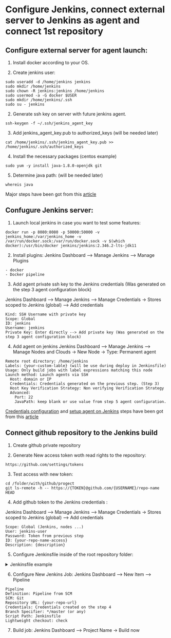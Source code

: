 # Configure Jenkins, connect external server to Jenkins as agent and connect 1st repository

## Configure external server for agent launch:
1. Install docker according to your OS.

2. Create jenkins user:
```
sudo useradd -d /home/jenkins jenkins
sudo mkdir /home/jenkins
sudo chown -R jenkins:jenkins /home/jenkins
sudo usermod -a -G docker $USER
sudo mkdir /home/jenkins/.ssh
sudo su - jenkins
```

2. Generate ssh key on server with future jenkins agent.
```
ssh-keygen -f ~/.ssh/jenkins_agent_key
```

3.  Add jenkins_agent_key.pub to authorized_keys (will be needed later)
```
cat /home/jenkins/.ssh/jenkins_agent_key.pub >> /home/jenkins/.ssh/authorized_keys
```

4. Install the necessary packages (centos example)
```
sudo yum -y install java-1.8.0-openjdk git
```

5. Determine java path: (will be needed later)
```
whereis java
```

Major steps have been got from this [article](https://acloudguru.com/blog/engineering/adding-a-jenkins-agent-node)

## Confugure Jenkins server:
1. Launch local jenkins in case you want to test some features:
```
docker run -p 8080:8080 -p 50000:50000 -v jenkins_home:/var/jenkins_home -v /var/run/docker.sock:/var/run/docker.sock -v $(which docker):/usr/bin/docker jenkins/jenkins:2.346.2-lts-jdk11
```

2. Install plugins:
Jenkins Dashboard –> Manage Jenkins –> Manage Plugins
```
- docker
- Docker pipeline
```

3. Add agent private ssh key to the Jenkins credentials (Was generated on the step 3 agent configuration block)

Jenkins Dashboard –> Manage Jenkins –> Manage Credentials -> Stores scoped to Jenkins (global) --> Add credentials
```
Kind: SSH Username with private key
Scope: Global
ID: jenkins
Username: jenkins
Private Key: Enter directly --> Add private key (Was generated on the step 3 agent configuration block)
```

4. Add agent on jenkins
Jenkins Dashboard –> Manage Jenkins –> Manage Nodes and Clouds -> New Node -> Type: Permanent agent

```
Remote root directory: /home/jenkins
Labels: {your-custom-lable} (will be use during deploy in Jenkinsfile)
Usage: Only build jobs with label expressions matching this node
Launch method: Launch agents via SSH
  Host: domain or IP
  Credentials: Credentials generated on the previous step. (Step 3)
  Host Key Verification Strategy: Non verifying Verification Strategy
  Advanced:
    Port: 22
    JavaPath: keep blank or use value from step 5 agent configuration.
```

[Credentials configuration](https://www.jenkins.io/doc/book/using/using-agents/#create-a-jenkins-ssh-credential) and [setup agent on Jenkins](https://www.jenkins.io/doc/book/using/using-agents/#setup-up-the-agent1-on-jenkins) steps have been got from this [article](https://www.jenkins.io/doc/book/using/using-agents/)

## Connect github repository to the Jenkins build

1. Create github private repository

2. Generate New access token woth read rights to the repository:
```
https://github.com/settings/tokens
```

3. Test access with new token:
```
cd /folder/with/github/progect
git ls-remote -h -- https://{TOKEN}@github.com/{USERNAME}/repo-name HEAD
```

4. Add github token to the Jenkins credentials :

Jenkins Dashboard –> Manage Jenkins –> Manage Credentials -> Stores scoped to Jenkins (global) --> Add credentials
```
Scope: Global (Jenkins, nodes ...)
User: jenkins-user
Password: Token from previous step
ID: {your-repo-name-access}
Description: {description}
```

5. Configure Jenkinsfile inside of the root repository folder:
<details><summary>Jenkinsfile example</summary>
<p>

```
pipeline {
    agent {
        docker {
            image 'ubuntu:latest'
            label '{your-custom-lable}'
        }
    }
    stages {
        stage('Build') {
            steps {
                sh 'echo $PWD'
            }
        }
    }
}
```

</p>
</details>

6. Configure New Jenkins Job:
Jenkins Dashboard –> New Item --> Pipeline
```
Pipeline
Definition: Pipeline from SCM
SCM: Git
Repository URL: {your-repo-url}
Credentials: Credentials created on the step 4
Branch Specifier: */master (or any)
Script Path: Jenkinsfile
Lightweight checkout: check
```

7. Build job:
Jenkins Dashboard –> Project Name -> Build now